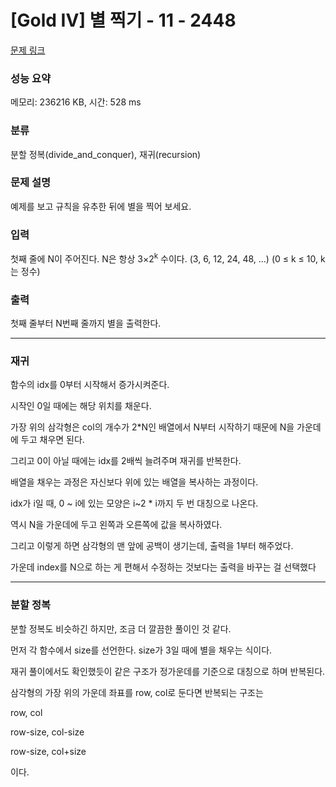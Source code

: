 # [Gold IV] 별 찍기 - 11 - 2448 

[문제 링크](https://www.acmicpc.net/problem/2448) 

### 성능 요약

메모리: 236216 KB, 시간: 528 ms

### 분류

분할 정복(divide_and_conquer), 재귀(recursion)

### 문제 설명

<p>예제를 보고 규칙을 유추한 뒤에 별을 찍어 보세요.</p>

### 입력 

 <p>첫째 줄에 N이 주어진다. N은 항상 3×2<sup>k</sup> 수이다. (3, 6, 12, 24, 48, ...) (0 ≤ k ≤ 10, k는 정수)</p>

### 출력 

 <p>첫째 줄부터 N번째 줄까지 별을 출력한다.</p>
 
 ---

### 재귀

함수의 idx를 0부터 시작해서 증가시켜준다.

시작인 0일 때에는 해당 위치를 채운다.

가장 위의 삼각형은 col의 개수가 2*N인 배열에서 N부터 시작하기 때문에 N을 가운데에 두고 채우면 된다.

그리고 0이 아닐 때에는 idx를 2배씩 늘려주며 재귀를 반복한다.

배열을 채우는 과정은 자신보다 위에 있는 배열을 복사하는 과정이다.

idx가 i일 때, 	0 ~ i에 있는 모양은 i~2 * i까지 두 번 대칭으로 나온다.

역시 N을 가운데에 두고 왼쪽과 오른쪽에 값을 복사하였다.



그리고 이렇게 하면 삼각형의 맨 앞에 공백이 생기는데, 출력을 1부터 해주었다.

가운데 index를 N으로 하는 게 편해서 수정하는 것보다는 출력을 바꾸는 걸 선택했다

---

### 분할 정복

분할 정복도 비슷하긴 하지만, 조금 더 깔끔한 풀이인 것 같다.

먼저 각 함수에서 size를 선언한다. size가 3일 때에 별을 채우는 식이다.

재귀 풀이에서도 확인했듯이 같은 구조가 정가운데를 기준으로 대칭으로 하며 반복된다.



삼각형의 가장 위의 가운데 좌표를 row, col로 둔다면 반복되는 구조는

row, col

row-size, col-size

row-size, col+size

이다.

